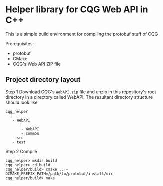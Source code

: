 # Helper library for CQG Web API in C++

This is a simple build environment for compiling the protobuf stuff of CQG

Prerequisites:
- protobuf
- CMake
- CQG's Web API ZIP file

## Project directory layout

Step 1 Download CQG's `WebAPI.zip` file and unzip in this repository's root directory in a directory called WebAPI. The resultant directory structure should look like:
```
cqg_helper
  |
   - WebAPI
      |
       - WebAPI
       - common
   - src
   - test
```
 
Step 2 Compile
```
cqg_helper> mkdir build
cqg_helper> cd build
cqg_helper/build> cmake .. -DCMAKE_PREFIX_PATH=/path/to/protobuf/install/dir
cqg_helper/build> make
```
